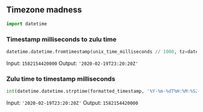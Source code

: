 ## Timezone madness

```python
import datetime
```

### Timestamp milliseconds to zulu time

```python
datetime.datetime.fromtimestamp(unix_time_milliseconds // 1000, tz=datetime.timezone.utc).isoformat().replace('+00:00', 'Z')
```

Input: `1582154420000`
Output: `'2020-02-19T23:20:20Z'`

### Zulu time to timestamp milliseconds

```python
int(datetime.datetime.strptime(formatted_timestamp, '%Y-%m-%dT%H:%M:%SZ').replace(tzinfo=datetime.timezone.utc).timestamp() * 1000)
```

Input: `'2020-02-19T23:20:20Z'`
Output: `1582154420000`
